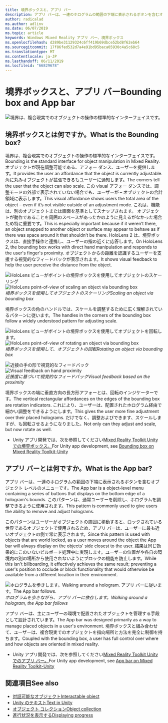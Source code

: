 ```yaml
---
title: 境界ボックスと、アプリ バー
description: アプリ バーは、一連のホログラムの範囲の下端に表示されるボタンを含むオブジェクト レベルのメニューです。
author: radicalad
ms.author: adlinv
ms.date: 06/07/2019
ms.topic: article
keywords: Windows Mixed Reality アプリ バー、境界ボックス
ms.openlocfilehash: d289be31129324c6ff419b69dbce52bd8f62eb64
ms.sourcegitcommit: 17f86fed532d7a4e91bd95baca05930c4a5c68c5
ms.translationtype: MT
ms.contentlocale: ja-JP
ms.lasthandoff: 06/11/2019
ms.locfileid: "66829678"
---
```

# <a name="bounding-box-and-app-bar"></a><span data-ttu-id="a81d7-104">境界ボックスと、アプリ バー</span><span class="sxs-lookup"><span data-stu-id="a81d7-104">Bounding box and App bar</span></span>
![境界は、複合現実でのオブジェクトの操作の標準的なインターフェイスです。](images/640px-boundingbox-hero.jpg)<br>

## <a name="what-is-the-bounding-box"></a><span data-ttu-id="a81d7-106">境界ボックスとは何ですか。</span><span class="sxs-lookup"><span data-stu-id="a81d7-106">What is the Bounding box?</span></span>

<span data-ttu-id="a81d7-107">境界は、複合現実でのオブジェクトの操作の標準的なインターフェイスです。</span><span class="sxs-lookup"><span data-stu-id="a81d7-107">Bounding is the standard interface for object manipulation in Mixed Reality.</span></span> <span data-ttu-id="a81d7-108">オブジェクトが現在調整可能である、アフォー ダンス、ユーザーを提供します。</span><span class="sxs-lookup"><span data-stu-id="a81d7-108">It provides the user an affordance that the object is currently adjustable.</span></span> <span data-ttu-id="a81d7-109">角に丸みオブジェクトが拡張できるもユーザーに通知します。</span><span class="sxs-lookup"><span data-stu-id="a81d7-109">The corners tell the user that the object can also scale.</span></span> <span data-ttu-id="a81d7-110">この visual アフォー ダンスでは、調整モードの外部で表示されていない場合でも、ユーザーが – オブジェクトの合計領域に表示します。</span><span class="sxs-lookup"><span data-stu-id="a81d7-110">This visual affordance shows users the total area of the object – even if it’s not visible outside of an adjustment mode.</span></span> <span data-ttu-id="a81d7-111">これは、機能は、別のオブジェクトまたは画面を基準としてスナップされます。 オブジェクトが動作であることを周囲のスペースがあったかのように見えるがなかった場合ため特に重要です。</span><span class="sxs-lookup"><span data-stu-id="a81d7-111">This is especially important because if it weren’t there, an object snapped to another object or surface may appear to behave as if there was space around it that shouldn’t be there.</span></span> <span data-ttu-id="a81d7-112">HoloLens 2 は、境界ボックスは、直接手操作と連携し、ユーザーの指の近くに応答します。</span><span class="sxs-lookup"><span data-stu-id="a81d7-112">On HoloLens 2, the bounding box works with direct hand manipulation and responds to the user's finger's proximity.</span></span> <span data-ttu-id="a81d7-113">オブジェクトからの距離を認識するユーザーを支援する視覚的なフィードバックが表示されます。</span><span class="sxs-lookup"><span data-stu-id="a81d7-113">It shows visual feedback to help the user perceive the distance from the object.</span></span> 

<span data-ttu-id="a81d7-114">![HoloLens ビューがポイントの境界ボックスを使用してオブジェクトのスケーリング](images/HoloLens2_BoundingBox.gif)</span><span class="sxs-lookup"><span data-stu-id="a81d7-114">![HoloLens point-of-view of scaling an object via bounding box](images/HoloLens2_BoundingBox.gif)</span></span><br>
<span data-ttu-id="a81d7-115">*境界ボックスを使用してオブジェクトのスケーリング*</span><span class="sxs-lookup"><span data-stu-id="a81d7-115">*Scaling an object via bounding box*</span></span>

<span data-ttu-id="a81d7-116">境界ボックスの角のハンドルでは、スケールを調整するために広く理解されているパターンに従います。</span><span class="sxs-lookup"><span data-stu-id="a81d7-116">The handles in the corners of the bounding box follow a widely understood pattern for adjusting scale.</span></span> 

<span data-ttu-id="a81d7-117">![HoloLens ビューがポイントの境界ボックスを使用してオブジェクトを回転します。](images/HoloLens2_BoundingBox_Rotate.gif)</span><span class="sxs-lookup"><span data-stu-id="a81d7-117">![HoloLens point-of-view of rotating an object via bounding box](images/HoloLens2_BoundingBox_Rotate.gif)</span></span><br>
<span data-ttu-id="a81d7-118">*境界ボックスを使用して、オブジェクトの回転*</span><span class="sxs-lookup"><span data-stu-id="a81d7-118">*Rotating an object via bounding box*</span></span>


<span data-ttu-id="a81d7-119">![近接の手の形で視覚的なフィードバック](images/HoloLens2_Proximity.gif)</span><span class="sxs-lookup"><span data-stu-id="a81d7-119">![Visual feedback on hand proximity](images/HoloLens2_Proximity.gif)</span></span><br>
<span data-ttu-id="a81d7-120">*近接度に基づいて視覚的なフィードバック*</span><span class="sxs-lookup"><span data-stu-id="a81d7-120">*Visual feedback based on the proximity*</span></span>

<span data-ttu-id="a81d7-121">境界ボックスの端に垂直方向の長方形アフォーとは、回転のインジケーターです。</span><span class="sxs-lookup"><span data-stu-id="a81d7-121">The vertical rectangular affordances on the edges of the bounding box are rotation indicators.</span></span> <span data-ttu-id="a81d7-122">これにより、ユーザーは、配置されたホログラム経由で細かい調整をできるようにします。</span><span class="sxs-lookup"><span data-stu-id="a81d7-122">This gives the user more fine adjustment over their placed holograms.</span></span> <span data-ttu-id="a81d7-123">だけでなく、調整およびできます、スケールしますが、も回転させるようになりました。</span><span class="sxs-lookup"><span data-stu-id="a81d7-123">Not only can they adjust and scale, but now rotate as well.</span></span>

* <span data-ttu-id="a81d7-124">Unity アプリ開発では、次を参照してください[Mixed Reality Toolkit Unity での境界ボックス。](https://microsoft.github.io/MixedRealityToolkit-Unity/Documentation/README_BoundingBox.html)</span><span class="sxs-lookup"><span data-stu-id="a81d7-124">For Unity app development, see [Bounding box on Mixed Reality Toolkit-Unity](https://microsoft.github.io/MixedRealityToolkit-Unity/Documentation/README_BoundingBox.html)</span></span>



## <a name="what-is-the-app-bar"></a><span data-ttu-id="a81d7-125">アプリ バーとは何ですか。</span><span class="sxs-lookup"><span data-stu-id="a81d7-125">What is the App bar?</span></span>

<span data-ttu-id="a81d7-126">アプリ バーは、一連のホログラムの範囲の下端に表示されるボタンを含むオブジェクト レベルのメニューです。</span><span class="sxs-lookup"><span data-stu-id="a81d7-126">The App bar is a object-level menu containing a series of buttons that displays on the bottom edge of a hologram's bounds.</span></span> <span data-ttu-id="a81d7-127">このパターンは、通常ユーザーを削除し、ホログラムを調整できるように使用されます。</span><span class="sxs-lookup"><span data-stu-id="a81d7-127">This pattern is commonly used to give users the ability to remove and adjust holograms.</span></span>

<span data-ttu-id="a81d7-128">このパターンはユーザーがオブジェクトの周囲に移動すると、ロックされている世界であるオブジェクトで使用されるため、アプリ バーは、ユーザーに最も近いオブジェクトの側で常に表示されます。</span><span class="sxs-lookup"><span data-stu-id="a81d7-128">Since this pattern is used with objects that are world locked, as a user moves around the object the App bar will always display on the objects' side closest to the user.</span></span> <span data-ttu-id="a81d7-129">結果は同じ効果的にこのいないビルボード処理中に実現します。ユーザーの位置がや各自の環境内の別の場所から使用されないようにブロックの機能を防止します。</span><span class="sxs-lookup"><span data-stu-id="a81d7-129">While this isn't billboarding, it effectively achieves the same result; preventing a user's position to occlude or block functionality that would otherwise be available from a different location in their environment.</span></span>

<span data-ttu-id="a81d7-130">![ホログラムを歩きします。</span><span class="sxs-lookup"><span data-stu-id="a81d7-130">![Walking around a hologram.</span></span> <span data-ttu-id="a81d7-131">アプリ バーに従います。](images/HoloLens2_AppBarFollowing.gif)</span><span class="sxs-lookup"><span data-stu-id="a81d7-131">The App bar follows.](images/HoloLens2_AppBarFollowing.gif)</span></span><br>
<span data-ttu-id="a81d7-132">*ホログラムを歩きながら、アプリ バーに依存します。*</span><span class="sxs-lookup"><span data-stu-id="a81d7-132">*Walking around a hologram, the App bar follows*</span></span>

<span data-ttu-id="a81d7-133">アプリ バーは、主にユーザーの環境で配置されたオブジェクトを管理する手段として設計されています。</span><span class="sxs-lookup"><span data-stu-id="a81d7-133">The App bar was designed primarily as a way to manage placed objects in a user's environment.</span></span> <span data-ttu-id="a81d7-134">境界ボックスと組み合わせて、ユーザーは、複合現実でのオブジェクトを指向場所と方法を完全に制御を持ちます。</span><span class="sxs-lookup"><span data-stu-id="a81d7-134">Coupled with the bounding box, a user has full control over where and how objects are oriented in mixed reality.</span></span>

* <span data-ttu-id="a81d7-135">Unity アプリ開発では、次を参照してください[Mixed Reality Toolkit Unity でのアプリ バー。](https://microsoft.github.io/MixedRealityToolkit-Unity/Documentation/README_AppBar.html)</span><span class="sxs-lookup"><span data-stu-id="a81d7-135">For Unity app development, see [App bar on Mixed Reality Toolkit-Unity](https://microsoft.github.io/MixedRealityToolkit-Unity/Documentation/README_AppBar.html)</span></span>

## <a name="see-also"></a><span data-ttu-id="a81d7-136">関連項目</span><span class="sxs-lookup"><span data-stu-id="a81d7-136">See also</span></span>
* [<span data-ttu-id="a81d7-137">対話可能なオブジェクト</span><span class="sxs-lookup"><span data-stu-id="a81d7-137">Interactable object</span></span>](interactable-object.md)
* [<span data-ttu-id="a81d7-138">Unity のテキスト</span><span class="sxs-lookup"><span data-stu-id="a81d7-138">Text in Unity</span></span>](text-in-unity.md)
* [<span data-ttu-id="a81d7-139">オブジェクト コレクション</span><span class="sxs-lookup"><span data-stu-id="a81d7-139">Object collection</span></span>](object-collection.md)
* [<span data-ttu-id="a81d7-140">進行状況を表示する</span><span class="sxs-lookup"><span data-stu-id="a81d7-140">Displaying progress</span></span>](progress.md)
